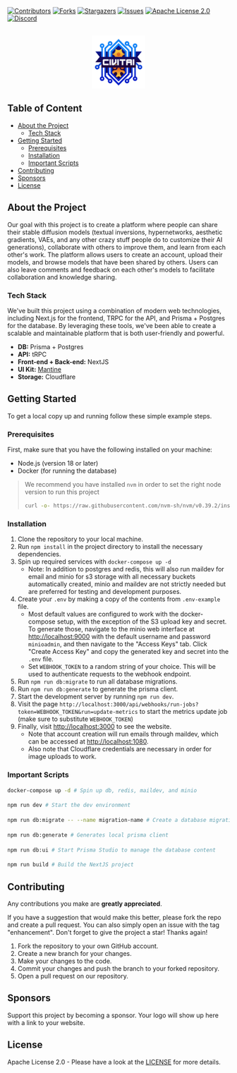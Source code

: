 [![Contributors][contributors-shield]][contributors-url]
[![Forks][forks-shield]][forks-url]
[![Stargazers][stars-shield]][stars-url]
[![Issues][issues-shield]][issues-url]
[![Apache License 2.0][license-shield]][license-url]
[![Discord][discord-shield]][discord-url]

<br />
<div align="center">
  <a href="https://civitai.com/">
    <img src="media/logo.png" alt="Civitai Logo" width="120" height="auto">
  </a>
</div>

## Table of Content
- [About the Project](#about-the-project)
  - [Tech Stack](#tech-stack)
- [Getting Started](#getting-started)
  - [Prerequisites](#prerequisites)
  - [Installation](#installation)
  - [Important Scripts](#important-scripts)
- [Contributing](#contributing)
- [Sponsors](#sponsors)
- [License](#license)

## About the Project

Our goal with this project is to create a platform where people can share their stable diffusion models (textual inversions, hypernetworks, aesthetic gradients, VAEs, and any other crazy stuff people do to customize their AI generations), collaborate with others to improve them, and learn from each other's work. The platform allows users to create an account, upload their models, and browse models that have been shared by others. Users can also leave comments and feedback on each other's models to facilitate collaboration and knowledge sharing.

### Tech Stack

We've built this project using a combination of modern web technologies, including Next.js for the frontend, TRPC for the API, and Prisma + Postgres for the database. By leveraging these tools, we've been able to create a scalable and maintainable platform that is both user-friendly and powerful.

- **DB:** Prisma + Postgres
- **API:** tRPC
- **Front-end + Back-end:** NextJS
- **UI Kit:** [Mantine](https://mantine.dev/)
- **Storage:** Cloudflare

## Getting Started

To get a local copy up and running follow these simple example steps.

### Prerequisites

First, make sure that you have the following installed on your machine:
- Node.js (version 18 or later)
- Docker (for running the database)

> We recommend you have installed `nvm` in order to set the right node version to run this project
> ```sh
> curl -o- https://raw.githubusercontent.com/nvm-sh/nvm/v0.39.2/install.sh | bash
> ```

### Installation

1. Clone the repository to your local machine.
1. Run `npm install` in the project directory to install the necessary dependencies.
1. Spin up required services with `docker-compose up -d`
    * Note: In addition to postgres and redis, this will also run maildev for email and minio for s3 storage with all necessary buckets automatically created, minio and maildev are not strictly needed but are preferred for testing and development purposes.
1. Create your `.env` by making a copy of the contents from `.env-example` file.
    * Most default values are configured to work with the docker-compose setup, with the exception of the S3 upload key and secret. To generate those, navigate to the minio web interface at [http://localhost:9000](http://localhost:9000) with the default username and password `minioadmin`, and then navigate to the "Access Keys" tab. Click "Create Access Key" and copy the generated key and secret into the `.env` file.
    * Set `WEBHOOK_TOKEN` to a random string of your choice. This will be used to authenticate requests to the webhook endpoint.
1. Run `npm run db:migrate` to run all database migrations.
1. Run `npm run db:generate` to generate the prisma client.
1. Start the development server by running `npm run dev`.
1. Visit the page `http://localhost:3000/api/webhooks/run-jobs?token=WEBHOOK_TOKEN&run=update-metrics` to start the metrics update job (make sure to substitute `WEBHOOK_TOKEN`)
1. Finally, visit [http://localhost:3000](http://localhost:3000) to see the website.
    * Note that account creation will run emails through maildev, which can be accessed at [http://localhost:1080](http://localhost:1080).
    * Also note that Cloudflare credentials are necessary in order for image uploads to work.

### Important Scripts
```sh
docker-compose up -d # Spin up db, redis, maildev, and minio

npm run dev # Start the dev environment

npm run db:migrate -- --name migration-name # Create a database migration with prisma after updating the schema

npm run db:generate # Generates local prisma client

npm run db:ui # Start Prisma Studio to manage the database content

npm run build # Build the NextJS project
```

## Contributing

Any contributions you make are **greatly appreciated**.

If you have a suggestion that would make this better, please fork the repo and create a pull request. You can also simply open an issue with the tag "enhancement".
Don't forget to give the project a star! Thanks again!

1. Fork the repository to your own GitHub account.
1. Create a new branch for your changes.
1. Make your changes to the code.
1. Commit your changes and push the branch to your forked repository.
1. Open a pull request on our repository.

## Sponsors

Support this project by becoming a sponsor. Your logo will show up here with a link to your website.

## License
Apache License 2.0 - Please have a look at the [LICENSE](/LICENSE) for more details.


[contributors-shield]: https://img.shields.io/github/contributors/civitai/civitai.svg?style=for-the-badge
[contributors-url]: https://github.com/civitai/civitai/graphs/contributors
[forks-shield]: https://img.shields.io/github/forks/civitai/civitai.svg?style=for-the-badge
[forks-url]: https://github.com/civitai/civitai/network/members
[stars-shield]: https://img.shields.io/github/stars/civitai/civitai.svg?style=for-the-badge
[stars-url]: https://github.com/civitai/civitai/stargazers
[issues-shield]: https://img.shields.io/github/issues/civitai/civitai.svg?style=for-the-badge
[issues-url]: https://github.com/civitai/civitai/issues
[license-shield]: https://img.shields.io/github/license/civitai/civitai.svg?style=for-the-badge
[license-url]: https://github.com/civitai/civitai/blob/master/LICENSE
[discord-shield]: https://img.shields.io/discord/1037799583784370196?style=for-the-badge
[discord-url]: https://discord.gg/UwX5wKwm6c
